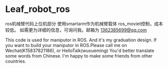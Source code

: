 # Leaf_robot_ros
ros机械臂代码上位机部分
使用smartarm作为机械臂载体
ros_moviet控制，成本较低。
如需更为详细的信息，可询问我。邮箱为 1362385699@qq.com

This code is used for maniputor in ROS. And it's my graduation design.
If you want to build your maniputor in ROS.Please call me on Wechat(K15837821186), or HelloTalk(wuxueming)
You'd better translate some words from Chinese.
I'm happy to make some friends from other countries. 
